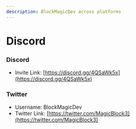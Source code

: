 ```yaml
---
description: BlockMagicDev across platforms
---
```


# Discord

### Discord

* Invite Link: [https://discord.gg/4QSaWk5x](https://discord.gg/4QSaWk5x)

### Twitter

* Username: BlockMagicDev
* Twitter Link: [https://twitter.com/MagicBlock3](https://twitter.com/MagicBlock3)
